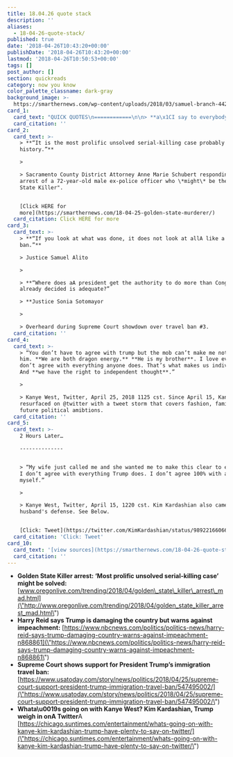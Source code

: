 ```yaml
---
title: 18.04.26 quote stack
description: ''
aliases:
  - 18-04-26-quote-stack/
published: true
date: '2018-04-26T10:43:20+00:00'
publishDate: '2018-04-26T10:43:20+00:00'
lastmod: '2018-04-26T10:50:53+00:00'
tags: []
post_author: []
section: quickreads
category: now you know
color_palette_classname: dark-gray
background_image: >-
  https://smarthernews.com/wp-content/uploads/2018/03/samuel-branch-442129-unsplash-scaled.jpg
card_1:
  card_text: "QUICK QUOTES\n============\n\n> **a\x1CI say to everybody, stop it.a\x1D**\n> \n> Former Senate Majority Leader Harry Reid (D-NV) on the possibility of impeaching Pres. Trump in an interview with NBC News. Reid went on to say a\x1CIa\x19ve been through impeachment, and theya\x19re not pleasant .... And the less we talk about impeachment, the better off we are.a\x1D"
  card_citation: ''
card_2:
  card_text: >-
    > **“It is the most prolific unsolved serial-killing case probably in modern
    history.”**

    > 

    > Sacramento County District Attorney Anne Marie Schubert responding to the
    arrest of a 72-year-old male ex-police officer who \*might\* be the "Golden
    State Killer".


    [Click HERE for
    more](https://smarthernews.com/18-04-25-golden-state-murderer/)
  card_citation: Click HERE for more
card_3:
  card_text: >-
    > **“If you look at what was done, it does not look at allA like a Muslim
    ban.”**  

    > Justice Samuel Alito

    > 

    > **“Where does aA president get the authority to do more than Congress has
    already decided is adequate?”  

    > **Justice Sonia Sotomayor

    > 

    > Overheard during Supreme Court showdown over travel ban #3.
  card_citation: ''
card_4:
  card_text: >-
    > “You don’t have to agree with trump but the mob can’t make me not love
    him. **We are both dragon energy.** **He is my brother**. I love everyone. I
    don’t agree with everything anyone does. That’s what makes us individuals.
    And **we have the right to independent thought**.”

    > 

    > Kanye West, Twitter, April 25, 2018 1125 cst. Since April 15, Kanye West
    resurfaced on @twitter with a tweet storm that covers fashion, family & his
    future political amibtions.
  card_citation: ''
card_5:
  card_text: >-
    2 Hours Later…

    --------------


    > “My wife just called me and she wanted me to make this clear to everyone.
    I don’t agree with everything Trump does. I don’t agree 100% with anyone but
    myself.”

    > 

    > Kanye West, Twitter, April 15, 1220 cst. Kim Kardashian also came to her
    husband's defense. See Below.


    [Click: Tweet](https://twitter.com/KimKardashian/status/989221660661137408)
  card_citation: 'Click: Tweet'
card_10:
  card_text: '[view sources](https://smarthernews.com/18-04-26-quote-stack/)'
  card_citation: ''
---
```

*   **Golden State Killer arrest: ‘Most prolific unsolved serial-killing case’ might be solved:** [www.oregonlive.com/trending/2018/04/golden\_state\_killer\_arrest\_mad.html](\"http://www.oregonlive.com/trending/2018/04/golden_state_killer_arrest_mad.html\")
*   **Harry Reid says Trump is damaging the country but warns against impeachment:** [https://www.nbcnews.com/politics/politics-news/harry-reid-says-trump-damaging-country-warns-against-impeachment-n868861](\"https://www.nbcnews.com/politics/politics-news/harry-reid-says-trump-damaging-country-warns-against-impeachment-n868861\")
*   **Supreme Court shows support for President Trump’s immigration travel ban:** [https://www.usatoday.com/story/news/politics/2018/04/25/supreme-court-support-president-trump-immigration-travel-ban/547495002/](\"https://www.usatoday.com/story/news/politics/2018/04/25/supreme-court-support-president-trump-immigration-travel-ban/547495002/\")
*   **Whata\\u0019s going on with Kanye West? Kim Kardashian, Trump weigh in onA Twitter**A [https://chicago.suntimes.com/entertainment/whats-going-on-with-kanye-kim-kardashian-trump-have-plenty-to-say-on-twitter/](\"https://chicago.suntimes.com/entertainment/whats-going-on-with-kanye-kim-kardashian-trump-have-plenty-to-say-on-twitter/\")